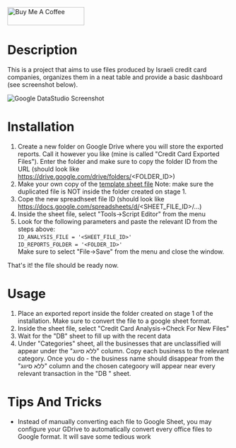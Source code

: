 <a href="https://www.buymeacoffee.com/razieleinhorn" target="_blank"><img src="https://cdn.buymeacoffee.com/buttons/default-orange.png" alt="Buy Me A Coffee" height="41" width="174"></a>

# Description
This is a project that aims to use files produced by Israeli credit card companies, organizes them in a neat table and provide a basic dashboard (see screenshot below).

![Google DataStudio Screenshot](/screenshot.png)

# Installation
 
1. Create a new folder on Google Drive where you will store the exported reports. Call it however you like (mine is called "Credit Card Exported Files").
   Enter the folder and make sure to copy the folder ID from the URL (should look like https://drive.google.com/drive/folders/<FOLDER_ID>)
2. Make your own copy of the [template sheet file](https://docs.google.com/spreadsheets/d/1cFWcpH2fhjfQh6ziOo9KEUYCI86uA7WOyUWJMKHLTSM/edit#gid=733610508)
Note: make sure the duplicated file is NOT inside the folder created on stage 1.
3. Cope the new spreadhseet file ID (should look like https://docs.google.com/spreadsheets/d/<SHEET_FILE_ID>/...)
4. Inside the sheet file, select "Tools->Script Editor" from the menu
5. Look for the following parameters and paste the relevant ID from the steps above:  
`ID_ANALYSIS_FILE = '<SHEET_FILE_ID>'`  
`ID_REPORTS_FOLDER = '<FOLDER_ID>'`  
Make sure to select "File->Save" from the menu and close the window. 

That's it! the file should be ready now.

# Usage

1. Place an exported report inside the folder created on stage 1 of the installation.
Make sure to convert the file to a google sheet format.
1. Inside the sheet file, select "Credit Card Analysis->Check For New Files"
1. Wait for the "DB" sheet to fill up with the recent data
1. Under "Categories" sheet, all the businesses that are unclassified will appear under the "ללא סיווג" column. 
Copy each business to the relevant category. 
Once you do - the business name should disappear from the "ללא סיווג" column and the chosen categoory will appear near every relevant transaction in the "DB " sheet.

# Tips And Tricks
- Instead of manually converting each file to Google Sheet, you may configure your GDrive to automatically convert every office files to Google format. It will save some tedious work 
